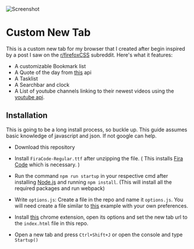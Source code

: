 ![Screenshot](https://i.ibb.co/S6Wc2Y7/Awesome-Screenshot-Homepage-2019-07-21-11-07-77.png)
# Custom New Tab
This is a custom new tab for my browser that I created after begin inspired by a post I saw on the [r/firefoxCSS](reddit.com/r/firefoxCSS) subreddit. Here's what it features: <br />
* A customizable Bookmark list
* A Quote of the day from [this](https://theysaidso.com/api/) api
* A Tasklist
* A Searchbar and clock
* A List of youtube channels linking to their newest videos using the [youtube api](https://developers.google.com/youtube/v3/).

## Installation
This is going to be a long install process, so buckle up. This guide assumes basic knowledge of javascript and json. If not google can help.

* Download this repository

* Install `FiraCode-Regular.ttf` after unzipping the file. ( This installs [Fira Code](https://github.com/tonsky/FiraCode) which is necessary. )

* Run the command `npm run startup` in your respective cmd after installing [Node.js](https://nodejs.org/en/) and running `npm install`. (This will install all the required packages and run webpack)

* Write `options.js`: Create a file in the repo and name it `options.js`. You will need create a file similar to [this](http://pasted.co/7d3a575b) example with your own preferences.

* Install [this](https://chrome.google.com/webstore/detail/custom-new-tab-url/mmjbdbjnoablegbkcklggeknkfcjkjia?hl=en) chrome extension, open its options and set the new tab url to the `index.html` file in this repo.

* Open a new tab and press `Ctrl+Shift+J` or open the console and type `Startup()`